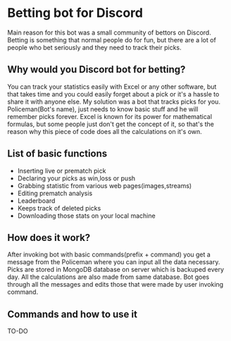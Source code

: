 # **Betting bot for Discord** 
Main reason for this bot was a small community of bettors on Discord. Betting is something that normal people
do for fun, but there are a lot of people who bet seriously and they need to track their picks.
## **Why would you Discord bot for betting?**
You can track your statistics easily with Excel or any other software, but that takes time and you could easily 
forget about a pick or it's a hassle to share it with anyone else. My solution was a bot that tracks picks for you.
Policeman(Bot's name), just needs to know basic stuff and he will remember picks forever. Excel is known for its
power for mathematical formulas, but some people just don't get the concept of it, so that's the reason why
this piece of code does all the calculations on it's own.
## **List of basic functions**
* Inserting live or prematch pick
* Declaring your picks as win,loss or push
* Grabbing statistic from various web pages(images,streams)
* Editing prematch analysis
* Leaderboard
* Keeps track of deleted picks
* Downloading those stats on your local machine

## **How does it work?**
After invoking bot with basic commands(prefix + command) you get a message from the Policeman where you
can input all the data necessary. 
Picks are stored in MongoDB database on server which is backuped every day. All the calculations are also
made from same database. Bot goes through all the messages and edits those that were made by user invoking 
command. 

## **Commands and how to use it**
TO-DO



